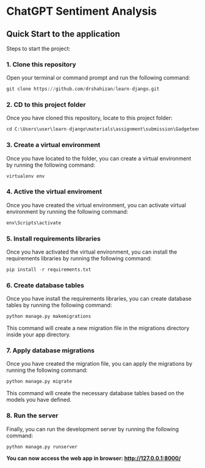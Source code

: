 <h1>ChatGPT Sentiment Analysis</h1>


## Quick Start to the application	

Steps to start the project:

### 1. Clone this repository
Open your terminal or command prompt and run the following command:

```python
git clone https://github.com/drshahizan/learn-django.git
```

### 2. CD to this project folder
Once you have cloned this repository, locate to this project folder:

```python
cd C:\Users\user\learn-django\materials\assignment\submission\Gadgeteen\online_edu_platform\gadgeteen
```

### 3. Create a virtual environment
Once you have located to the folder, you can create a virtual environment by running the following command:

```python
virtualenv env
```

### 4. Active the virtual enviroment
Once you have created the virtual environment, you can activate virtual environment by running the following command:

```python
env\Scripts\activate
```

### 5. Install requirements libraries
Once you have activated the virtual environment, you can install the requirements libraries by running the following command:

```python
pip install -r requirements.txt
```

### 6. Create database tables
Once you have install the requirements libraries, you can create database tables by running the following command:

```python
python manage.py makemigrations
```

This command will create a new migration file in the migrations directory inside your app directory.

### 7. Apply database migrations
Once you have created the migration file, you can apply the migrations by running the following command:

```python
python manage.py migrate
```

This command will create the necessary database tables based on the models you have defined.

### 8. Run the server
Finally, you can run the development server by running the following command:

```python
python manage.py runserver
```

<b> You can now access the web app in browser: http://127.0.0.1:8000/ </b>

 

